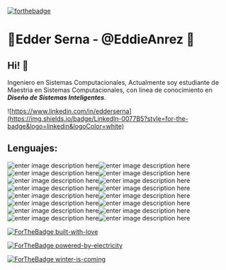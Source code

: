 

[![forthebadge](https://forthebadge.com/images/badges/as-seen-on-tv.svg)](https://forthebadge.com)
# 👻Edder Serna - @EddieAnrez 👻

## **Hi!** 🤗
Ingeniero en Sistemas Computacionales, Actualmente soy estudiante de Maestria en Sistemas Computacionales, con linea de conocimiento en ***Diseño de Sistemas Inteligentes***.

![https://www.linkedin.com/in/edderserna](https://img.shields.io/badge/LinkedIn-0077B5?style=for-the-badge&logo=linkedin&logoColor=white) 

## Lenguajes:

![enter image description here](https://img.shields.io/badge/JavaScript-323330?style=for-the-badge&logo=javascript&logoColor=F7DF1E)![enter image description here](https://img.shields.io/badge/CSS3-1572B6?style=for-the-badge&logo=css3&logoColor=whit)![enter image description here](https://img.shields.io/badge/Node.js-43853D?style=for-the-badge&logo=node.js&logoColor=white)![enter image description here](https://img.shields.io/badge/Python-14354C?style=for-the-badge&logo=python&logoColor=white)![enter image description here](https://img.shields.io/badge/HTML5-E34F26?style=for-the-badge&logo=html5&logoColor=white)![enter image description here](https://img.shields.io/badge/Sass-CC6699?style=for-the-badge&logo=sass&logoColor=white)![enter image description here](https://img.shields.io/badge/PHP-777BB4?style=for-the-badge&logo=php&logoColor=white)![enter image description here](https://img.shields.io/badge/Vue.js-35495E?style=for-the-badge&logo=vue.js&logoColor=4FC08D)![enter image description here](https://img.shields.io/badge/Angular-DD0031?style=for-the-badge&logo=angular&logoColor=white)![enter image description here](https://img.shields.io/badge/Tailwind_CSS-38B2AC?style=for-the-badge&logo=tailwind-css&logoColor=white)![enter image description here](https://img.shields.io/badge/Bootstrap-563D7C?style=for-the-badge&logo=bootstrap&logoColor=white)![enter image description here](https://img.shields.io/badge/Material--UI-0081CB?style=for-the-badge&logo=material-ui&logoColor=white)![enter image description here](https://img.shields.io/badge/Laravel-FF2D20?style=for-the-badge&logo=laravel&logoColor=white)![enter image description here](https://img.shields.io/badge/MySQL-00000F?style=for-the-badge&logo=mysql&logoColor=white)![enter image description here](https://img.shields.io/badge/Microsoft_SQL_Server-CC2927?style=for-the-badge&logo=microsoft-sql-server&logoColor=white)![enter image description here](https://img.shields.io/badge/Git-F05032?style=for-the-badge&logo=git&logoColor=white)


[![ForTheBadge built-with-love](http://ForTheBadge.com/images/badges/built-with-love.svg)](https://GitHub.com/Naereen/)

[![ForTheBadge powered-by-electricity](http://ForTheBadge.com/images/badges/powered-by-electricity.svg)](http://ForTheBadge.com)


[![ForTheBadge winter-is-coming](http://ForTheBadge.com/images/badges/winter-is-coming.svg)](http://ForTheBadge.com)


<!--
**EddieAnrez/EddieAnrez** is a ✨ _special_ ✨ repository because its `README.md` (this file) appears on your GitHub profile.

Here are some ideas to get you started:

- 🔭 I’m currently working on ...
- 🌱 I’m currently learning ...
- 👯 I’m looking to collaborate on ...
- 🤔 I’m looking for help with ...
- 💬 Ask me about ...
- 📫 How to reach me: ...
- 😄 Pronouns: ...
- ⚡ Fun fact: ...
-->
